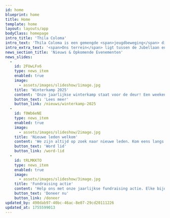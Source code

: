 ```yaml
---
id: home
blueprint: home
title: Home
template: home
layout: layouts/app
bodyClass: homepage
intro_title: 'Thila Coloma'
intro_text: 'Thila Coloma is een gemengde <span>jeugdbeweging</span> die in 1975 werd opgericht en ondertussen tot de grootste scoutsgroep van <span>Mechelen</span> is uitgegroeid. Ruim 400 jongeren voelen zich bij ons thuis. Hiermee zijn we de 5de grootste scoutsgroep van Vlaanderen.'
intro_extra_text: '<span>Ons terrein</span> ligt tussen de Jubellaan en de Geerdegemstraat. Meer info over ons vindt je <a href="/over"><span>hier</span></a>'
news_section_title: 'Nieuws & Opkomende Evenementen'
news_slides:
  -
    id: 2FUwLFx6
    type: news_item
    enabled: true
    image:
      - assets/images/slideshow/1image.jpg
    title: 'Winterkamp 2025'
    content: 'Onze jaarlijkse winterkamp staat voor de deur! Een weekend vol avontuur en vriendschap in de Ardennen.'
    button_text: 'Lees meer'
    button_link: /nieuws/winterkamp-2025
  -
    id: f0Wb6eNE
    type: news_item
    enabled: true
    image:
      - assets/images/slideshow/2image.jpg
    title: 'Nieuwe leden welkom'
    content: 'We zijn altijd op zoek naar nieuwe leden. Kom eens langs op één van onze vergaderingen!'
    button_text: 'Word lid'
    button_link: /word-lid
  -
    id: tRLMKKTO
    type: news_item
    enabled: true
    image:
      - assets/images/slideshow/3image.jpg
    title: 'Fundraising actie'
    content: 'Help ons met onze jaarlijkse fundraising actie. Elke bijdrage is welkom!'
    button_text: 'Doneer nu'
    button_link: /doneer
updated_by: 490dab97-40bc-46ac-8e07-29cd20111226
updated_at: 1755599013
---
```

